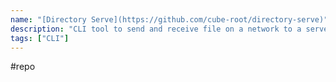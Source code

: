 ```yaml
---
name: "[Directory Serve](https://github.com/cube-root/directory-serve)"
description: "CLI tool to send and receive file on a network to a server"
tags: ["CLI"]
---
```

#repo